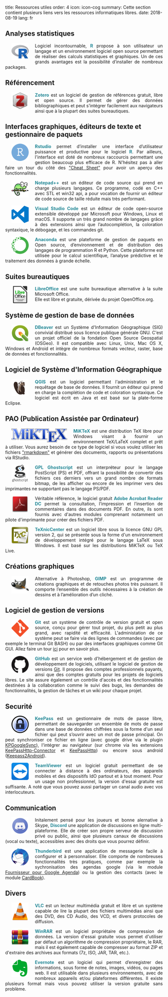 title: Ressources utiles
order: 4
icon: icon-cog
summary: Cette section contient plusieurs liens vers les ressources informatiques libres.
date: 2018-08-19
lang: fr

## Analyses statistiques

<p style="text-align: justify">
<a href="https://cran.r-project.org/" target="_blank">
<img align=left src="/pictures/logos/logo_r.png" width="55" height="55" hspace="20"></a>
Logiciel incontournable, <font color="#238896"><strong>R</strong></font> propose à son utilisateur un langage et un environnement logiciel open source permettant de réaliser des calculs statistiques et graphiques. Un de ces grands avantages est la possibilité d’installer de nombreux packages.
</p>

## Référencement

<p style="text-align: justify">
<a href="https://www.zotero.org/" target="_blank">
<img align=left src="/pictures/logos/logo_zotero.png" width="55" height="55" hspace="20"></a>
<font color="#238896"><strong>Zotero</strong></font> est un logiciel de gestion de références gratuit, libre et open source. Il permet de gérer des données bibliographiques et peut s’intégrer facilement aux navigateurs ainsi que à la plupart des suites bureautiques.
</p>

## Interfaces graphiques, éditeurs de texte et gestionnaire de paquets

<p style="text-align: justify">
<a href="https://www.rstudio.com/" target="_blank">
<img align=left src="/pictures/logos/logo_rstudio.png" width="55" height="55" hspace="20"></a>
<font color="#238896"><strong>Rstudio</strong></font> permet d’installer une interface d’utilisateur puissance et productive pour le logiciel <font color="#238896"><strong>R</strong></font>. Par ailleurs, l'interface est doté de nombreux raccourcis permettant une gestion beaucoup plus efficace de R. N'hésitez pas à aller faire un tour du côté des <a href="https://www.rstudio.com/resources/cheatsheets/" target="_blank">"Cheat Sheet"</a> pour avoir un aperçu des fonctionnalités.
</p>

<p style="text-align: justify">
<a href="https://notepad-plus-plus.org/fr/" target="_blank">
<img align=left src="/pictures/logos/logo_notepadplusplus.png" width="55" height="55" hspace="20"></a>
<font color="#238896"><strong>Notepad++</strong></font> est un éditeur de code source qui prend en charge plusieurs langages. Ce programme, codé en C++ avec STL et win32 api, a pour vocation de fournir un éditeur de code source de taille réduite mais très performant.
</p>

<p style="text-align: justify">
<a href="https://code.visualstudio.com/" target="_blank">
<img align=left src="/pictures/logos/logo_visual_studio_code.png" width="55" height="55" hspace="20"></a>
<font color="#238896"><strong>Visual Studio Code</strong></font> est un éditeur de code open-source extensible développé par Microsoft pour Windows, Linux et macOS. Il supporte un très grand nombre de langages grâce à des extensions ainsi que l’autocomplétion, la coloration syntaxique, le débogage, et les commandes git.
</p>

<p style="text-align: justify">
<a href="https://www.anaconda.com/" target="_blank">
<img align=left src="/pictures/logos/logo_anaconda.png" width="55" height="55" hspace="20"></a>
<font color="#238896"><strong>Anaconda</strong></font> est une plateforme de gestion de paquets en Open source, d’environnement et de distribution des langages de programmation R et Python. Cette plateforme est utilisée pour le calcul scientifique, l’analyse prédictive et le traitement des données à grande échelle.
</p>

## Suites bureautiques

<p style="text-align: justify">
<a href="https://fr.libreoffice.org/" target="_blank">
<img align=left src="/pictures/logos/logo_libreoffice.png" width="55" height="55" hspace="20"></a>
<font color="#238896"><strong>LibreOffice</strong></font> est une suite bureautique alternative à la suite Microsoft Office.<br>Elle est libre et gratuite, dérivée du projet OpenOffice.org.
</p>

## Système de gestion de base de données

<p style="text-align: justify">
<a href="https://www.qgis.org" target="_blank">
<img align=left src="/pictures/logos/logo_qgis.png" width="55" height="55" hspace="20"></a>
<font color="#238896"><strong>DBeaver</strong></font> est un Système d'Information Géographique (SIG) convivial distribué sous licence publique générale GNU. C'est un projet officiel de la fondation Open Source Geospatial (OSGeo). Il est compatible avec Linux, Unix, Mac OS X, Windows et Android et intègre de nombreux formats vecteur, raster, base de données et fonctionnalités.
</p>

## Logiciel de Système d'Information Géographique

<p style="text-align: justify">
<a href="https://dbeaver.io/" target="_blank">
<img align=left src="/pictures/logos/logo_dbeaver.png" width="55" height="55" hspace="20"></a>
<font color="#238896"><strong>QGIS</strong></font> est un logiciel permettant l'administration et le requêtage de base de données. Il fournit un éditeur qui prend en charge la complétion de code et coloration syntaxique. Ce logiciel est écrit en Java et est basé sur la plate-forme Eclipse.
</p>

## PAO (Publication Assistée par Ordinateur)

<p style="text-align: justify">
<a href="https://miktex.org/" target="_blank">
<img align=left src="/pictures/logos/logo_miktex.png" width="178" height="45" hspace="20"></a>
<font color="#238896"><strong>MiKTeX</strong></font> est une distribution TeX libre pour Windows visant à fournir un environnement TeX/LaTeX complet et prêt à utiliser. Vous aurez besoin de ce type de logiciel si vous voulez utiliser les fichiers <a href="https://rmarkdown.rstudio.com/" target="_blank">"rmarkdown"</a> et générer des documents, rapports ou présentations via RStudio.
</p>

<p style="text-align: justify">
<a href="https://www.ghostscript.com/index.html" target="_blank">
<img align=left src="/pictures/logos/logo_ghostscript.png" width="55" height="55" hspace="20"></a>
<font color="#238896"><strong>GPL Ghostscript</strong></font> est un interpréteur pour le langage PostScript (PS) et PDF, offrant la possibilité de convertir des fichiers ces derniers vers un grand nombre de formats bitmap, de les afficher ou encore de les imprimer vers des imprimantes ne supportant pas le langage PS/PDF.
</p>

<p style="text-align: justify">
<a href="https://acrobat.adobe.com/fr/fr/acrobat/pdf-reader.html" target="_blank">
<img align=left src="/pictures/logos/logo_adobe_reader.png" width="55" height="55" hspace="20"></a>
Véritable référence, le logiciel gratuit <font color="#238896"><strong>Adobe Acrobat Reader DC</strong></font> permet la consultation, l’impression et l’insertion de commentaires dans des documents PDF. En outre, ils sont fournis avec d'autres modules comprenant notamment un pilote d'imprimante pour créer des fichiers PDF.
</p>

<p style="text-align: justify">
<a href="http://www.texniccenter.org/" target="_blank">
<img align=left src="/pictures/logos/logo_texniccenter.png" width="55" height="55" hspace="20"></a>
<font color="#238896"><strong>TeXnicCenter</strong></font> est un logiciel libre sous la licence GNU GPL version 2, qui se présente sous la forme d'un environnement de développement intégré pour le langage LaTeX sous Windows. Il est basé sur les distributions MiKTeX ou TeX Live.
</p>

## Créations graphiques

<p style="text-align: justify">
<a href="https://www.gimp.org/" target="_blank">
<img align=left src="/pictures/logos/logo_gimp.png" width="55" height="55" hspace="20"></a>
Alternative à Photoshop, <font color="#238896"><strong>GIMP</strong></font> est un programme de créations graphiques et de retouches photos très puissant. Il comporte l’ensemble des outils nécessaires à la création de dessins et à l’amélioration d’un cliché.
</p>

## Logiciel de gestion de versions

<p style="text-align: justify">
<a href="https://git-scm.com/" target="_blank">
<img align=left src="/pictures/logos/logo_git.png" width="55" height="55" hspace="20"></a>
<font color="#238896"><strong>Git</strong></font> est un système de contrôle de version gratuit et open source, conçu pour gérer tout projet, du plus petit au plus grand, avec rapidité et efficacité. L'administation de ce système peut se faire via des lignes de commandes (avec par exemple le terminal Git BASH) ou par des interfaces graphiques comme Git GUI. Allez faire un tour <a href="https://git-scm.com/book/en/v2" target="_blank">ici</a> pour en savoir plus.
</p>

<p style="text-align: justify">
<a href="https://github.com/" target="_blank">
<img align=left src="/pictures/logos/logo_github.png" width="55" height="55" hspace="20"></a>
<font color="#238896"><strong>GitHub</strong></font> est un service web d'hébergement et de gestion de développement de logiciels, utilisant le logiciel de gestion de versions <a href="https://git-scm.com/" target="_blank">Git</a>. Il propose des comptes professionnels payants, ainsi que des comptes gratuits pour les projets de logiciels libres. Le site assure également un contrôle d'accès et des fonctionnalités destinées à la collaboration comme le suivi des bugs, les demandes de fonctionnalités, la gestion de tâches et un wiki pour chaque projet.
</p>

## Securité

<p style="text-align: justify">
<a href="https://keepass.info/" target="_blank">
<img align=left src="/pictures/logos/logo_keepass.png" width="55" height="55" hspace="20"></a>
<font color="#238896"><strong>KeePass</strong></font> est un gestionnaire de mots de passe libre, permettant de sauvegarder un ensemble de mots de passe dans une base de données chiffrées sous la forme d'un seul fichier qui peut s’ouvrir avec un mot de passe principal. On peut synchroniser ce fichier en ligne (avec google drive via le plugin <a href="https://keepass.info/plugins.html#kpgsync" target="_blank">KPGoogleSync</a>), l'intégrer au navigateur (sur chrome via les extensions <a href="https://chrome.google.com/webstore/detail/keepasshttp-connector/dafgdjggglmmknipkhngniifhplpcldb" target="_blank">KeePassHttp-Connector</a> et <a href="https://keepass.info/plugins.html#keepasshttp" target="_blank">KeePassHttp</a>) ou encore sous android (<a href="https://play.google.com/store/apps/details?id=keepass2android.keepass2android&hl=fr" target="_blank">Keepass2Android</a>).
</p>

<p style="text-align: justify">
<a href="https://www.teamviewer.com/" target="_blank">
<img align=left src="/pictures/logos/logo_teamviewer.png" width="55" height="55" hspace="20"></a>
<font color="#238896"><strong>TeamViewer</strong></font> est un logiciel gratuit permettant de se connecter à distance à des ordinateurs, des appareils mobiles et des dispositifs IdO partout et à tout moment. Pour un usage non professionnel, la version d'essai gratuite est suffisante. A noté que vous pouvez aussi partager un canal audio avec vos interlocuteurs. 
</p>

## Communication

<p style="text-align: justify">
<a href="https://discordapp.com/" target="_blank">
<img align=left src="/pictures/logos/logo_discord.png" width="55" height="55" hspace="20"></a>
Initalement pensé pour les joueurs et bonne alernative à Skype, <font color="#238896"><strong>Discord</strong></font> une application de discussions en ligne multi-plateforme. Elle de créer son propre serveur de discussion privé ou public, ainsi que plusieurs canaux de discussions (vocal ou texte), accessibles avec des droits que vous pourrez définir.
</p>

<p style="text-align: justify">
<a href="https://www.thunderbird.net/" target="_blank">
<img align=left src="/pictures/logos/logo_thunderbird.png" width="55" height="55" hspace="20"></a>
<font color="#238896"><strong>Thunderbird</strong></font> est une application de messagerie facile à configurer et à personnaliser. Elle comporte de nombreuses fonctionnalités très pratiques, comme par exemple la sychronisation des agendas google (via le module <a href="https://addons.thunderbird.net/fr/thunderbird/addon/provider-for-google-calendar/" target="_blank">Fournisseur pour Google Agenda</a>) ou la gestion des contacts (avec le module <a href="https://addons.thunderbird.net/fr/thunderbird/addon/cardbook/" target="_blank">CardBook</a>).
</p>

## Divers

<p style="text-align: justify">
<a href="https://www.videolan.org/" target="_blank">
<img align=left src="/pictures/logos/logo_vlc.png" width="55" height="55" hspace="20"></a>
<font color="#238896"><strong>VLC</strong></font> est un lecteur multimédia gratuit et libre et un système capable de lire la plupart des fichiers multimédias ainsi que des DVD, des CD Audio, des VCD, et divers protocoles de diffusion.
</p>

<p style="text-align: justify">
<a href="https://www.win-rar.com/start.html?&L=10" target="_blank">
<img align=left src="/pictures/logos/logo_winrar.png" width="55" height="55" hspace="20"></a>
<font color="#238896"><strong>WinRAR</strong></font> est un logiciel propriétaire de compression de données. La version d'essai gratuite vous permet d'utiliser par défaut un algorithme de compression propriétaire, le RAR, mais il est également capable de compresser au format ZIP et d'extraire des archives aux formats (7z, ISO, JAR, TAR, etc.).
</p>

<p style="text-align: justify">
<a href="https://evernote.com/intl/" target="_blank">
<img align=left src="/pictures/logos/logo_evernote.png" width="55" height="55" hspace="20"></a>
<font color="#238896"><strong>Evernote</strong></font> est un logiciel qui permet d’enregistrer des informations, sous forme de notes, images, vidéos, ou pages web. Il est utilisable dans plusieurs environnements, avec de nombreux appareils et/ou plateformes différentes. Il existe plusieurs format mais vous pouvez utiliser la version gratuite sans problème.
</p>